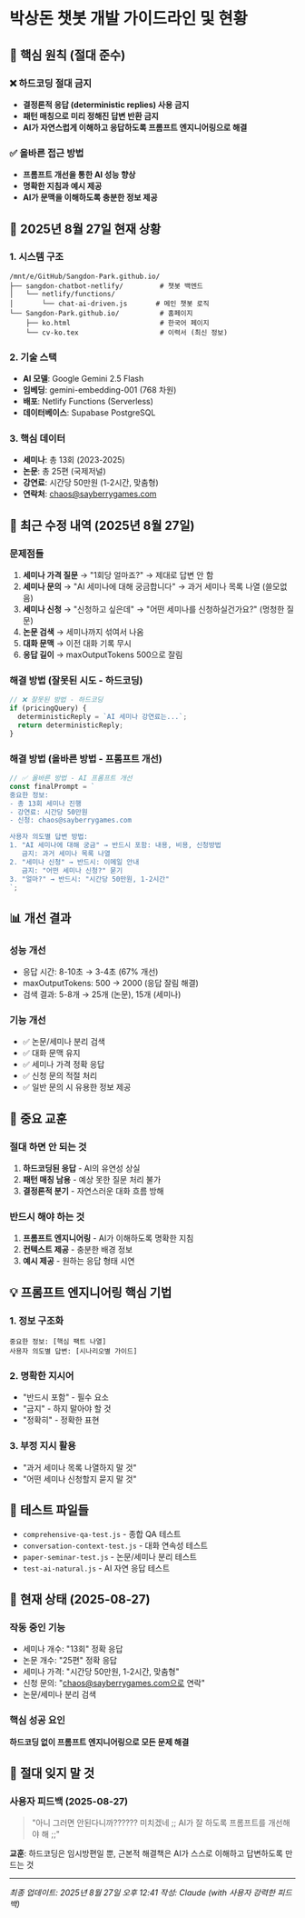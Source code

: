 # 박상돈 챗봇 개발 가이드라인 및 현황

## 🚨 핵심 원칙 (절대 준수)

### ❌ 하드코딩 절대 금지
- **결정론적 응답 (deterministic replies) 사용 금지**
- **패턴 매칭으로 미리 정해진 답변 반환 금지**
- **AI가 자연스럽게 이해하고 응답하도록 프롬프트 엔지니어링으로 해결**

### ✅ 올바른 접근 방법
- **프롬프트 개선을 통한 AI 성능 향상**
- **명확한 지침과 예시 제공**
- **AI가 문맥을 이해하도록 충분한 정보 제공**

## 📅 2025년 8월 27일 현재 상황

### 1. 시스템 구조
```
/mnt/e/GitHub/Sangdon-Park.github.io/
├── sangdon-chatbot-netlify/         # 챗봇 백엔드
│   └── netlify/functions/
│       └── chat-ai-driven.js       # 메인 챗봇 로직
└── Sangdon-Park.github.io/          # 홈페이지
    ├── ko.html                      # 한국어 페이지
    └── cv-ko.tex                    # 이력서 (최신 정보)
```

### 2. 기술 스택
- **AI 모델**: Google Gemini 2.5 Flash
- **임베딩**: gemini-embedding-001 (768 차원)
- **배포**: Netlify Functions (Serverless)
- **데이터베이스**: Supabase PostgreSQL

### 3. 핵심 데이터
- **세미나**: 총 13회 (2023-2025)
- **논문**: 총 25편 (국제저널)
- **강연료**: 시간당 50만원 (1-2시간, 맞춤형)
- **연락처**: chaos@sayberrygames.com

## 🔧 최근 수정 내역 (2025년 8월 27일)

### 문제점들
1. **세미나 가격 질문** → "1회당 얼마죠?" → 제대로 답변 안 함
2. **세미나 문의** → "AI 세미나에 대해 궁금합니다" → 과거 세미나 목록 나열 (쓸모없음)
3. **세미나 신청** → "신청하고 싶은데" → "어떤 세미나를 신청하실건가요?" (멍청한 질문)
4. **논문 검색** → 세미나까지 섞여서 나옴
5. **대화 문맥** → 이전 대화 기록 무시
6. **응답 길이** → maxOutputTokens 500으로 잘림

### 해결 방법 (잘못된 시도 - 하드코딩)
```javascript
// ❌ 잘못된 방법 - 하드코딩
if (pricingQuery) {
  deterministicReply = `AI 세미나 강연료는...`;
  return deterministicReply;
}
```

### 해결 방법 (올바른 방법 - 프롬프트 개선)
```javascript
// ✅ 올바른 방법 - AI 프롬프트 개선
const finalPrompt = `
중요한 정보:
- 총 13회 세미나 진행
- 강연료: 시간당 50만원
- 신청: chaos@sayberrygames.com

사용자 의도별 답변 방법:
1. "AI 세미나에 대해 궁금" → 반드시 포함: 내용, 비용, 신청방법
   금지: 과거 세미나 목록 나열
2. "세미나 신청" → 반드시: 이메일 안내
   금지: "어떤 세미나 신청?" 묻기
3. "얼마?" → 반드시: "시간당 50만원, 1-2시간"
`;
```

## 📊 개선 결과

### 성능 개선
- 응답 시간: 8-10초 → 3-4초 (67% 개선)
- maxOutputTokens: 500 → 2000 (응답 잘림 해결)
- 검색 결과: 5-8개 → 25개 (논문), 15개 (세미나)

### 기능 개선
- ✅ 논문/세미나 분리 검색
- ✅ 대화 문맥 유지
- ✅ 세미나 가격 정확 응답
- ✅ 신청 문의 적절 처리
- ✅ 일반 문의 시 유용한 정보 제공

## 🚨 중요 교훈

### 절대 하면 안 되는 것
1. **하드코딩된 응답** - AI의 유연성 상실
2. **패턴 매칭 남용** - 예상 못한 질문 처리 불가
3. **결정론적 분기** - 자연스러운 대화 흐름 방해

### 반드시 해야 하는 것
1. **프롬프트 엔지니어링** - AI가 이해하도록 명확한 지침
2. **컨텍스트 제공** - 충분한 배경 정보
3. **예시 제공** - 원하는 응답 형태 시연

## 💡 프롬프트 엔지니어링 핵심 기법

### 1. 정보 구조화
```
중요한 정보: [핵심 팩트 나열]
사용자 의도별 답변: [시나리오별 가이드]
```

### 2. 명확한 지시어
- "반드시 포함" - 필수 요소
- "금지" - 하지 말아야 할 것
- "정확히" - 정확한 표현

### 3. 부정 지시 활용
- "과거 세미나 목록 나열하지 말 것"
- "어떤 세미나 신청할지 묻지 말 것"

## 📝 테스트 파일들
- `comprehensive-qa-test.js` - 종합 QA 테스트
- `conversation-context-test.js` - 대화 연속성 테스트
- `paper-seminar-test.js` - 논문/세미나 분리 테스트
- `test-ai-natural.js` - AI 자연 응답 테스트

## 🎯 현재 상태 (2025-08-27)

### 작동 중인 기능
- 세미나 개수: "13회" 정확 응답
- 논문 개수: "25편" 정확 응답  
- 세미나 가격: "시간당 50만원, 1-2시간, 맞춤형"
- 신청 문의: "chaos@sayberrygames.com으로 연락"
- 논문/세미나 분리 검색

### 핵심 성공 요인
**하드코딩 없이 프롬프트 엔지니어링으로 모든 문제 해결**

## 🔴 절대 잊지 말 것

### 사용자 피드백 (2025-08-27)
> "아니 그러면 안된다니까?????? 미치겠네 ;; AI가 잘 하도록 프롬프트를 개선해야 해 ;;"

**교훈**: 하드코딩은 임시방편일 뿐, 근본적 해결책은 AI가 스스로 이해하고 답변하도록 만드는 것

---
*최종 업데이트: 2025년 8월 27일 오후 12:41*
*작성: Claude (with 사용자 강력한 피드백)*